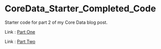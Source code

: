 # CoreData_Starter_Completed_Code

Starter code for part 2 of my Core Data blog post.

Link : <a href="https://medium.com/better-programming/a-light-intro-to-core-data-part-un-e344f9d1528">Part One</a>

Link : <a href="">Part Two</a> 

